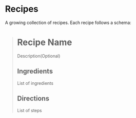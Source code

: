 # Recipes

A growing collection of recipes. Each recipe follows a schema:

> # Recipe Name
> Description(Optional)
> ## Ingredients
> List of ingredients
> ## Directions
> List of steps
